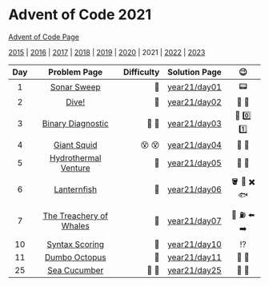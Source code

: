 # Advent of Code 2021

[Advent of Code Page](https://adventofcode.com/2021)

[2015](/year15) | [2016](/year16) | [2017](/year17) | [2018](/year18) | [2019](/year19) | [2020](/year20) | 2021 | [2022](/year22) | [2023](/year23)

| Day |                    Problem Page                    | Difficulty |       Solution Page       |      :wink:      |
|:--:|:--------------------------------------------------:| ---: |:-------------------------:|:----------------:|
|  1 | [Sonar Sweep](https://adventofcode.com/2021/day/1) | :star2: | [year21/day01](/year21/day01) |     :pager:      |
|  2 |    [Dive!](https://adventofcode.com/2021/day/2)    | :star2: | [year21/day02](/year21/day02) | :dart: :compass: |
|  3  |    [Binary Diagnostic](https://adventofcode.com/2021/day/3)    | :star2: :star2: | [year21/day03](/year21/day03) | :abacus: :zero: :one: |
|  4  |    [Giant Squid](https://adventofcode.com/2021/day/4)    | :dizzy_face: :dizzy_face: | [year21/day04](/year21/day04) | :octopus: :slot_machine: |
|  5  |    [Hydrothermal Venture](https://adventofcode.com/2021/day/5)    | :vomiting_face: | [year21/day05](/year21/day05) | :straight_ruler: :triangular_ruler: |
|  6  |    [Lanternfish](https://adventofcode.com/2021/day/6)    | :star2: | [year21/day06](/year21/day06) | :bucket: :lantern: :heavy_multiplication_x: :fish: |
|  7  |    [The Treachery of Whales](https://adventofcode.com/2021/day/7)    | :star2: | [year21/day07](/year21/day07) | :crab: :fuelpump: :arrow_left: :arrow_right: |
|  10  |    [Syntax Scoring](https://adventofcode.com/2021/day/10)    | :star2: | [year21/day10](/year21/day10) | :interrobang:  |
|  11  |    [Dumbo Octopus](https://adventofcode.com/2021/day/11)    | :star2: | [year21/day11](/year21/day11) | :octopus: :flashlight: |
|  25  |    [Sea Cucumber](https://adventofcode.com/2021/day/25)    | :star2: :star2: | [year21/day25](/year21/day25) | :cucumber: :ocean: |

